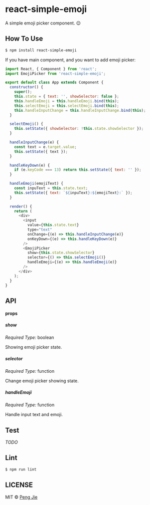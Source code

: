 # react-simple-emoji

A simple emoji picker component. :wink:

## How To Use

```sh
$ npm install react-simple-emoji
```

If you have main component, and you want to add emoji picker:

```js
import React, { Component } from 'react';
import EmojiPicker from 'react-simple-emoji';

export default class App extends Component {
  constructor() {
    super();
    this.state = { text: '', showSelector: false };
    this.handleEmoji = this.handleEmoji.bind(this);
    this.selectEmoji = this.selectEmoji.bind(this);
    this.handleInputChange = this.handleInputChange.bind(this);
  }

  selectEmoji() {
    this.setState({ showSelector: !this.state.showSelector });
  }

  handleInputChange(e) {
    const text = e.target.value;
    this.setState({ text });
  }

  handleKeyDown(e) {
    if (e.keyCode === 13) return this.setState({ text: '' });
  }

  handleEmoji(emojiText) {
    const inpuText = this.state.text;
    this.setState({ text: `${inpuText}:${emojiText}:` });
  }

  render() {
    return (
      <div>
        <input
          value={this.state.text}
          type="text"
          onChange={(e) => this.handleInputChange(e)}
          onKeyDown={(e) => this.handleKeyDown(e)}
        />
        <EmojiPicker
          show={this.state.showSelector}
          selector={() => this.selectEmoji()}
          handleEmoji={(e) => this.handleEmoji(e)}
        />
      </div>
    );
  }
}
```

## API

#### props

##### show

_Required Type:_ boolean  

Showing emoji picker state.

##### selector

_Required Type:_ function  

Change emoji picker showing state.

##### handleEmoji

_Required Type:_ function  

Handle input text and emoji.

## Test

_TODO_

## Lint

```sh
$ npm run lint
```

## LICENSE

MIT © [Peng Jie](https://github.com/neighborhood999)
